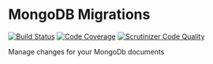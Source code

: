 # MongoDB Migrations

[![Build Status](https://travis-ci.org/gruberro/php-mongo-migrations.svg?branch=master)](https://travis-ci.org/gruberro/php-mongo-migrations)
[![Code Coverage](https://scrutinizer-ci.com/g/gruberro/php-mongo-migrations/badges/coverage.png?b=master)](https://scrutinizer-ci.com/g/gruberro/php-mongo-migrations/?branch=master)
[![Scrutinizer Code Quality](https://scrutinizer-ci.com/g/gruberro/php-mongo-migrations/badges/quality-score.png?b=master)](https://scrutinizer-ci.com/g/gruberro/php-mongo-migrations/?branch=master)

Manage changes for your MongoDb documents


